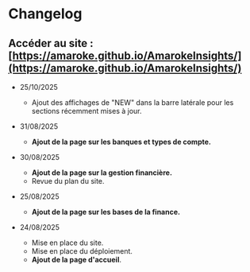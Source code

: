 # Changelog

## Accéder au site : [https://amaroke.github.io/AmarokeInsights/](https://amaroke.github.io/AmarokeInsights/)

- 25/10/2025
  - Ajout des affichages de "NEW" dans la barre latérale pour les sections récemment mises à jour.

- 31/08/2025
  - **Ajout de la page sur les banques et types de compte.**

- 30/08/2025
  - **Ajout de la page sur la gestion financière.**
  - Revue du plan du site.

- 25/08/2025
  - **Ajout de la page sur les bases de la finance.**

- 24/08/2025
  - Mise en place du site.
  - Mise en place du déploiement.
  - **Ajout de la page d'accueil**.
